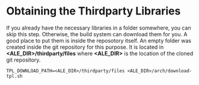# Obtaining the Thirdparty Libraries
If you already have the necessary libraries in a folder somewhere, you
can skip this step.  Otherwise, the build system can download them for
you.  A good place to put them is inside the reposotory itself.  An
empty folder was created inside the git repository for this purpose.
It is located in **<ALE_DIR>/thirdparty/files** where **<ALE_DIR>** is
the location of the cloned git repository.

    TPL_DOWNLOAD_PATH=<ALE_DIR>/thirdparty/files <ALE_DIR>/arch/download-tpl.sh

